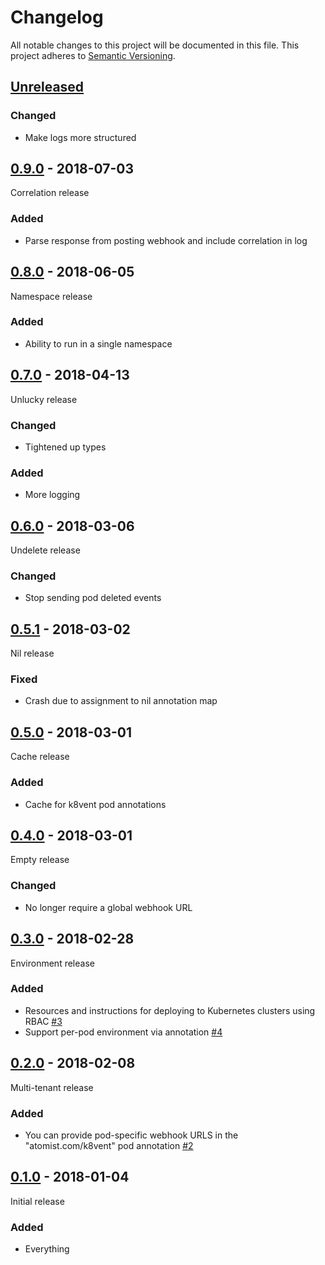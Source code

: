 # Changelog

All notable changes to this project will be documented in this file.
This project adheres to [Semantic Versioning](http://semver.org/).

## [Unreleased](https://github.com/atomist/k8vent/compare/0.9.0...HEAD)

### Changed

-   Make logs more structured

## [0.9.0](https://github.com/atomist/k8vent/compare/0.8.0...0.9.0) - 2018-07-03

Correlation release

### Added

-   Parse response from posting webhook and include correlation in log

## [0.8.0](https://github.com/atomist/k8vent/compare/0.7.0...0.8.0) - 2018-06-05

Namespace release

### Added

-   Ability to run in a single namespace

## [0.7.0](https://github.com/atomist/k8vent/compare/0.6.0...0.7.0) - 2018-04-13

Unlucky release

### Changed

-   Tightened up types

### Added

-   More logging

## [0.6.0](https://github.com/atomist/k8vent/compare/0.5.0...0.6.0) - 2018-03-06

Undelete release

### Changed

-   Stop sending pod deleted events

## [0.5.1](https://github.com/atomist/k8vent/compare/0.5.0...0.5.1) - 2018-03-02

Nil release

### Fixed

-   Crash due to assignment to nil annotation map

## [0.5.0](https://github.com/atomist/k8vent/compare/0.4.0...0.5.0) - 2018-03-01

Cache release

### Added

-   Cache for k8vent pod annotations

## [0.4.0](https://github.com/atomist/k8vent/compare/0.3.0...0.4.0) - 2018-03-01

Empty release

### Changed

-   No longer require a global webhook URL

## [0.3.0](https://github.com/atomist/k8vent/compare/0.2.0...0.3.0) - 2018-02-28

Environment release

### Added

-   Resources and instructions for deploying to Kubernetes clusters
    using RBAC [#3](https://github.com/atomist/k8vent/issues/3)
-   Support per-pod environment via annotation [#4](https://github.com/atomist/k8vent/issues/4)

## [0.2.0](https://github.com/atomist/k8vent/compare/0.1.0...0.2.0) - 2018-02-08

Multi-tenant release

### Added

-   You can provide pod-specific webhook URLS in the
    "atomist.com/k8vent" pod annotation [#2](https://github.com/atomist/k8vent/issues/2)

## [0.1.0](https://github.com/atomist/k8vent/tree/0.1.0) - 2018-01-04

Initial release

### Added

-  Everything

